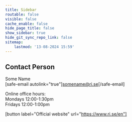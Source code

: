 ```yaml
---
title: Sidebar
routable: false
visible: false
cache_enable: false
hide_page_title: false
show_sidebar: true
hide_git_sync_repo_link: false
sitemap:
    lastmod: '13-08-2024 15:59'
---
```


## Contact Person
Some Name  
[safe-email autolink="true"]somename@ri.se[/safe-email]  

Online office hours:  
Mondays 12:00-1:30pm  
Fridays 12:00-1:00pm

[button label="Official website" url="https://www.ri.se/en"]
